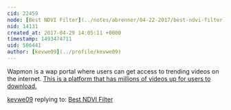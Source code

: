 ```yaml
---
cid: 22459
node: [Best NDVI Filter](../notes/abrenner/04-22-2017/best-ndvi-filter)
nid: 14131
created_at: 2017-04-29 14:05:11 +0000
timestamp: 1493474711
uid: 506441
author: [kevwe09](../profile/kevwe09)
---
```


Wapmon is a wap portal where users can get access to trending videos on the internet. <a href="http://trendebook.com/wapmon-download-hd-videos-www-wapmon-com/">This is a platform that has millions of videos up for users to download.</a>

[kevwe09](../profile/kevwe09) replying to: [Best NDVI Filter](../notes/abrenner/04-22-2017/best-ndvi-filter)

